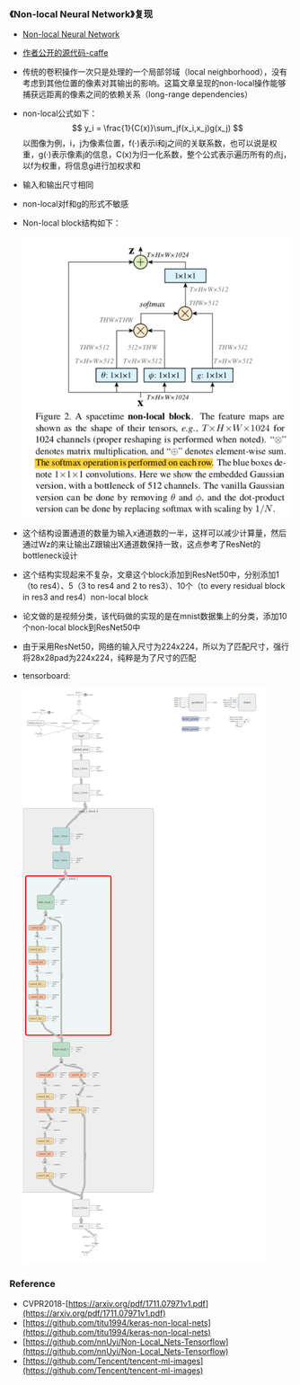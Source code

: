 ### 《Non-local Neural Network》复现

- [Non-local Neural Network](https://arxiv.org/pdf/1711.07971v1.pdf)

- [作者公开的源代码-caffe](https://github.com/facebookresearch/video-nonlocal-net)

- 传统的卷积操作一次只是处理的一个局部邻域（local neighborhood），没有考虑到其他位置的像素对其输出的影响。这篇文章呈现的non-local操作能够捕获远距离的像素之间的依赖关系（long-range dependencies）

- non-local公式如下：
  $$
  y_i = \frac{1}{C(x)}\sum_jf(x_i,x_j)g(x_j)
  $$
  以图像为例，i，j为像素位置，f(·)表示i和j之间的关联系数，也可以说是权重，g(·)表示像素j的信息，C(x)为归一化系数，整个公式表示遍历所有的点j，以f为权重，将信息g进行加权求和

- 输入和输出尺寸相同

- non-local对f和g的形式不敏感

- Non-local  block结构如下：

  ![non-loca.png](./img/non-local.png)

- 这个结构设置通道的数量为输入x通道数的一半，这样可以减少计算量，然后通过Wz的来让输出Z跟输出X通道数保持一致，这点参考了ResNet的bottleneck设计
- 这个结构实现起来不复杂，文章这个block添加到ResNet50中，分别添加1（to res4）、5（3 to res4 and 2 to res3）、10个（to every residual block in res3 and res4）non-local block

- 论文做的是视频分类，该代码做的实现的是在mnist数据集上的分类，添加10个non-local block到ResNet50中

- 由于采用ResNet50，网络的输入尺寸为224x224，所以为了匹配尺寸，强行将28x28pad为224x224，纯粹是为了尺寸的匹配

- tensorboard:

  ![tensorboard](./img/Non_local_resnet50_graph.png)

### Reference

- CVPR2018-[https://arxiv.org/pdf/1711.07971v1.pdf](https://arxiv.org/pdf/1711.07971v1.pdf)
- [https://github.com/titu1994/keras-non-local-nets](https://github.com/titu1994/keras-non-local-nets)
- [https://github.com/nnUyi/Non-Local_Nets-Tensorflow](https://github.com/nnUyi/Non-Local_Nets-Tensorflow)
- [https://github.com/Tencent/tencent-ml-images](https://github.com/Tencent/tencent-ml-images)

